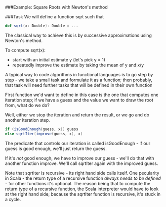 ###Example: Square Roots with Newton's method

###Task
We will define a function sqrt such that

```scala
def sqrt(x: Double): Double = ...
```

The classical way to achieve this is by successive approximations using Newton's method.

To compute sqrt(x):

- start with an initial estimate y (let's pick y = 1)
- repeatedly improve the estimate by taking the mean of y and x/y

A typical way to code algorithms in functional languages is to go step by step - we take a small task and formulate it as a function; then probably, that task will need further tasks that will be defined in their own function

First function we'd want to define in this case is the one that computes one iteration step; if we have a guess and the value we want to draw the root from, what do we do?

Well, either we stop the iteration and return the result, or we go and do another iteration step.

```scala
if (isGoodEnough(guess, x)) guess
else sqrtIter(improve(guess, x), x)
```

The predicate that controls our iteration is called isGoodEnough - if our guess is good enough, we'll just return the guess.

If it's *not* good enough, we have to improve our guess - we'll do that with another function improve. We'll call sqrtIter again with the improved guess.

Note that sqrtIter is recursive - its right hand side calls itself. One pecularity in Scala - the return type of a recursive function *always needs to be defined* - for other functions it's optional. The reason being that to compute the return type of a recursive function, the Scala interpreter would have to look at the right hand side; because the sqrtIter function is recursive, it's stuck in a cycle.

